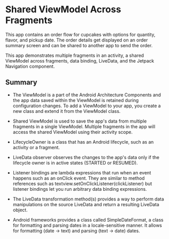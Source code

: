Shared ViewModel Across Fragments
=================================

This app contains an order flow for cupcakes with options for quantity, flavor, and pickup date.
The order details get displayed on an order summary screen and can be shared to another app to
send the order.

This app demonstrates multiple fragments in an activity, a shared ViewModel across fragments,
data binding, LiveData, and the Jetpack Navigation component.



Summary
--------------
* The ViewModel is a part of the Android Architecture Components and the app data saved within the ViewModel is retained during configuration changes. To add a ViewModel to your app, you create a new class and extend it from the ViewModel class.

* Shared ViewModel is used to save the app's data from multiple fragments in a single ViewModel. Multiple fragments in the app will access the shared ViewModel using their activity scope.

* LifecycleOwner is a class that has an Android lifecycle, such as an activity or a fragment.

* LiveData observer observes the changes to the app's data only if the lifecycle owner is in active states (STARTED or RESUMED).

* Listener bindings are lambda expressions that run when an event happens such as an onClick event. They are similar to method references such as textview.setOnClickListener(clickListener) but listener bindings let you run arbitrary data binding expressions.

* The LiveData transformation method(s) provides a way to perform data manipulations on the source LiveData and return a resulting LiveData object.

* Android frameworks provides a class called SimpleDateFormat, a class for formatting and parsing dates in a locale-sensitive manner. It allows for formatting (date → text) and parsing (text → date) dates.


